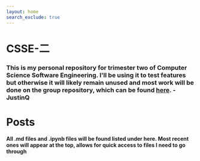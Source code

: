 ```yaml
---
layout: home
search_exclude: true
---
```

# CSSE-二
### This is my personal repository for trimester two of Computer Science Software Engineering. I'll be using it to test features but otherwise it will likely remain unused and most work will be done on the group repository, which can be found <a href="https://github.com/XavierTho/CSSE2">here</a>. - JustinQ

# Posts
#### All .md files and .ipynb files will be found listed under here. Most recent ones will appear at the top, allows for quick access to files I need to go through